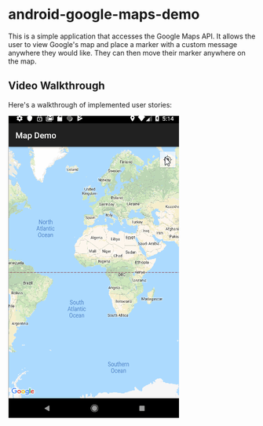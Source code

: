 # android-google-maps-demo

This is a simple application that accesses the Google Maps API. It allows the user to view Google's map and place a marker with a custom message anywhere they would like. They can then move their marker anywhere on the map. 

## Video Walkthrough

Here's a walkthrough of implemented user stories:

<img src="https://github.com/leviwp48/CodePathLab6/blob/master/CodePathLab6.gif" />
